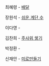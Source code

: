 최혜령 - [배달](https://school.programmers.co.kr/learn/courses/30/lessons/12978)

장원석 - [쉬운 계단 수](https://www.acmicpc.net/problem/10844)

이다영 -

김찬희 - [주사위 쌓기](https://www.acmicpc.net/problem/2116)

박정환 -

신재안 - [미로만들기](https://www.acmicpc.net/problem/2665)
